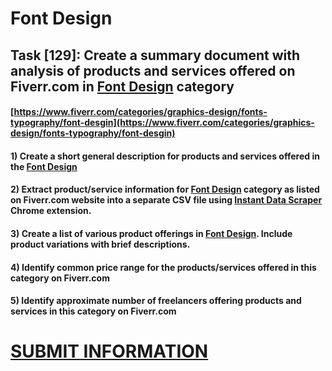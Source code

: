 # Font Design
## Task [129]: Create a summary document with analysis of products and services offered on Fiverr.com in [Font Design](https://www.fiverr.com/categories/graphics-design/fonts-typography/font-desgin) category
#### [https://www.fiverr.com/categories/graphics-design/fonts-typography/font-desgin](https://www.fiverr.com/categories/graphics-design/fonts-typography/font-desgin)
#### 1) Create a short general description for products and services offered in the [Font Design](https://www.fiverr.com/categories/graphics-design/fonts-typography/font-desgin)
#### 2) Extract product/service information for [Font Design](https://www.fiverr.com/categories/graphics-design/fonts-typography/font-desgin) category as listed on Fiverr.com website into a separate CSV file using [Instant Data Scraper](https://chrome.google.com/webstore/detail/instant-data-scraper/ofaokhiedipichpaobibbnahnkdoiiah) Chrome extension.
#### 3) Create a list of various product offerings in [Font Design](https://www.fiverr.com/categories/graphics-design/fonts-typography/font-desgin). Include product variations with brief descriptions.
#### 4) Identify common price range for the products/services offered in this category on Fiverr.com
#### 5) Identify approximate number of freelancers offering products and services in this category on Fiverr.com

# [SUBMIT INFORMATION](https://forms.office.com/r/8AEKjkLxKG)
